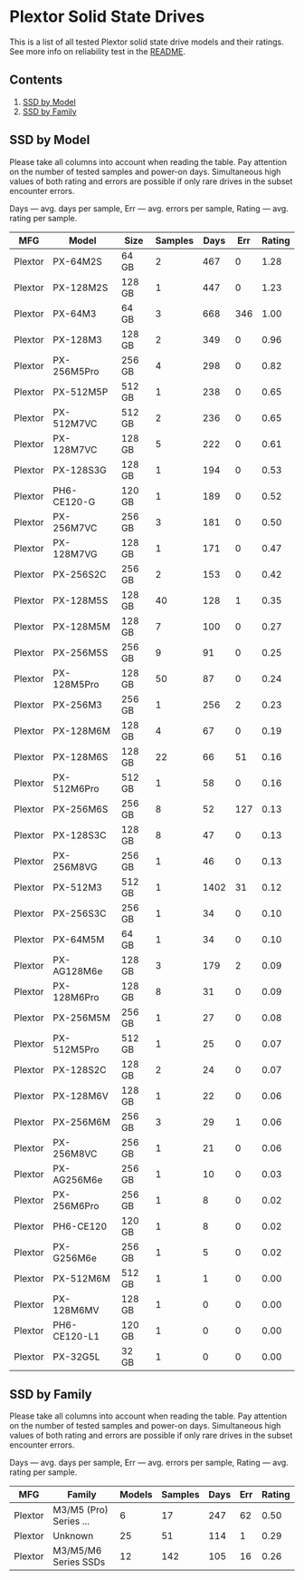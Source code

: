 Plextor Solid State Drives
==========================

This is a list of all tested Plextor solid state drive models and their ratings. See
more info on reliability test in the [README](https://github.com/linuxhw/SMART).

Contents
--------

1. [ SSD by Model  ](#ssd-by-model)
2. [ SSD by Family ](#ssd-by-family)

SSD by Model
------------

Please take all columns into account when reading the table. Pay attention on the
number of tested samples and power-on days. Simultaneous high values of both rating
and errors are possible if only rare drives in the subset encounter errors.

Days   — avg. days per sample,
Err    — avg. errors per sample,
Rating — avg. rating per sample.

| MFG       | Model              | Size   | Samples | Days  | Err   | Rating |
|-----------|--------------------|--------|---------|-------|-------|--------|
| Plextor   | PX-64M2S           | 64 GB  | 2       | 467   | 0     | 1.28   |
| Plextor   | PX-128M2S          | 128 GB | 1       | 447   | 0     | 1.23   |
| Plextor   | PX-64M3            | 64 GB  | 3       | 668   | 346   | 1.00   |
| Plextor   | PX-128M3           | 128 GB | 2       | 349   | 0     | 0.96   |
| Plextor   | PX-256M5Pro        | 256 GB | 4       | 298   | 0     | 0.82   |
| Plextor   | PX-512M5P          | 512 GB | 1       | 238   | 0     | 0.65   |
| Plextor   | PX-512M7VC         | 512 GB | 2       | 236   | 0     | 0.65   |
| Plextor   | PX-128M7VC         | 128 GB | 5       | 222   | 0     | 0.61   |
| Plextor   | PX-128S3G          | 128 GB | 1       | 194   | 0     | 0.53   |
| Plextor   | PH6-CE120-G        | 120 GB | 1       | 189   | 0     | 0.52   |
| Plextor   | PX-256M7VC         | 256 GB | 3       | 181   | 0     | 0.50   |
| Plextor   | PX-128M7VG         | 128 GB | 1       | 171   | 0     | 0.47   |
| Plextor   | PX-256S2C          | 256 GB | 2       | 153   | 0     | 0.42   |
| Plextor   | PX-128M5S          | 128 GB | 40      | 128   | 1     | 0.35   |
| Plextor   | PX-128M5M          | 128 GB | 7       | 100   | 0     | 0.27   |
| Plextor   | PX-256M5S          | 256 GB | 9       | 91    | 0     | 0.25   |
| Plextor   | PX-128M5Pro        | 128 GB | 50      | 87    | 0     | 0.24   |
| Plextor   | PX-256M3           | 256 GB | 1       | 256   | 2     | 0.23   |
| Plextor   | PX-128M6M          | 128 GB | 4       | 67    | 0     | 0.19   |
| Plextor   | PX-128M6S          | 128 GB | 22      | 66    | 51    | 0.16   |
| Plextor   | PX-512M6Pro        | 512 GB | 1       | 58    | 0     | 0.16   |
| Plextor   | PX-256M6S          | 256 GB | 8       | 52    | 127   | 0.13   |
| Plextor   | PX-128S3C          | 128 GB | 8       | 47    | 0     | 0.13   |
| Plextor   | PX-256M8VG         | 256 GB | 1       | 46    | 0     | 0.13   |
| Plextor   | PX-512M3           | 512 GB | 1       | 1402  | 31    | 0.12   |
| Plextor   | PX-256S3C          | 256 GB | 1       | 34    | 0     | 0.10   |
| Plextor   | PX-64M5M           | 64 GB  | 1       | 34    | 0     | 0.10   |
| Plextor   | PX-AG128M6e        | 128 GB | 3       | 179   | 2     | 0.09   |
| Plextor   | PX-128M6Pro        | 128 GB | 8       | 31    | 0     | 0.09   |
| Plextor   | PX-256M5M          | 256 GB | 1       | 27    | 0     | 0.08   |
| Plextor   | PX-512M5Pro        | 512 GB | 1       | 25    | 0     | 0.07   |
| Plextor   | PX-128S2C          | 128 GB | 2       | 24    | 0     | 0.07   |
| Plextor   | PX-128M6V          | 128 GB | 1       | 22    | 0     | 0.06   |
| Plextor   | PX-256M6M          | 256 GB | 3       | 29    | 1     | 0.06   |
| Plextor   | PX-256M8VC         | 256 GB | 1       | 21    | 0     | 0.06   |
| Plextor   | PX-AG256M6e        | 256 GB | 1       | 10    | 0     | 0.03   |
| Plextor   | PX-256M6Pro        | 256 GB | 1       | 8     | 0     | 0.02   |
| Plextor   | PH6-CE120          | 120 GB | 1       | 8     | 0     | 0.02   |
| Plextor   | PX-G256M6e         | 256 GB | 1       | 5     | 0     | 0.02   |
| Plextor   | PX-512M6M          | 512 GB | 1       | 1     | 0     | 0.00   |
| Plextor   | PX-128M6MV         | 128 GB | 1       | 0     | 0     | 0.00   |
| Plextor   | PH6-CE120-L1       | 120 GB | 1       | 0     | 0     | 0.00   |
| Plextor   | PX-32G5L           | 32 GB  | 1       | 0     | 0     | 0.00   |

SSD by Family
-------------

Please take all columns into account when reading the table. Pay attention on the
number of tested samples and power-on days. Simultaneous high values of both rating
and errors are possible if only rare drives in the subset encounter errors.

Days   — avg. days per sample,
Err    — avg. errors per sample,
Rating — avg. rating per sample.

| MFG       | Family                 | Models | Samples | Days  | Err   | Rating |
|-----------|------------------------|--------|---------|-------|-------|--------|
| Plextor   | M3/M5 (Pro) Series ... | 6      | 17      | 247   | 62    | 0.50   |
| Plextor   | Unknown                | 25     | 51      | 114   | 1     | 0.29   |
| Plextor   | M3/M5/M6 Series SSDs   | 12     | 142     | 105   | 16    | 0.26   |
